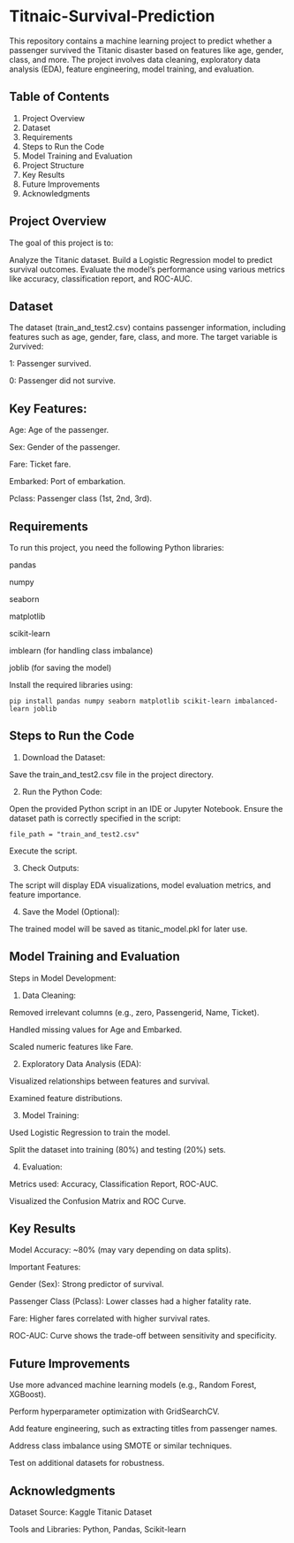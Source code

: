 # Titnaic-Survival-Prediction

This repository contains a machine learning project to predict whether a passenger survived the Titanic disaster based on features like age, gender, class, and more. The project involves data cleaning, exploratory data analysis (EDA), feature engineering, model training, and evaluation.

## Table of Contents

1. Project Overview
2. Dataset
3. Requirements
4. Steps to Run the Code
5. Model Training and Evaluation
6. Project Structure
7. Key Results
8. Future Improvements
9. Acknowledgments


## Project Overview
The goal of this project is to:

Analyze the Titanic dataset.
Build a Logistic Regression model to predict survival outcomes.
Evaluate the model’s performance using various metrics like accuracy, classification report, and ROC-AUC.

## Dataset
The dataset (train_and_test2.csv) contains passenger information, including features such as age, gender, fare, class, and more. The target variable is 2urvived:

1: Passenger survived.

0: Passenger did not survive.

## Key Features:
Age: Age of the passenger.

Sex: Gender of the passenger.

Fare: Ticket fare.

Embarked: Port of embarkation.

Pclass: Passenger class (1st, 2nd, 3rd).

## Requirements
To run this project, you need the following Python libraries:

pandas

numpy

seaborn

matplotlib

scikit-learn

imblearn (for handling class imbalance)

joblib (for saving the model)


Install the required libraries using:

```pip install pandas numpy seaborn matplotlib scikit-learn imbalanced-learn joblib```

## Steps to Run the Code

1. Download the Dataset:

Save the train_and_test2.csv file in the project directory.

2. Run the Python Code:

Open the provided Python script in an IDE or Jupyter Notebook.
Ensure the dataset path is correctly specified in the script:

```file_path = "train_and_test2.csv"```

Execute the script.

3. Check Outputs:

The script will display EDA visualizations, model evaluation metrics, and feature importance.

4. Save the Model (Optional):

The trained model will be saved as titanic_model.pkl for later use.

## Model Training and Evaluation

Steps in Model Development:

1. Data Cleaning:

Removed irrelevant columns (e.g., zero, Passengerid, Name, Ticket).

Handled missing values for Age and Embarked.

Scaled numeric features like Fare.

2. Exploratory Data Analysis (EDA):

Visualized relationships between features and survival.

Examined feature distributions.

3. Model Training:

Used Logistic Regression to train the model.

Split the dataset into training (80%) and testing (20%) sets.

4. Evaluation:

Metrics used: Accuracy, Classification Report, ROC-AUC.

Visualized the Confusion Matrix and ROC Curve.

## Key Results
Model Accuracy: ~80% (may vary depending on data splits).

Important Features:

Gender (Sex): Strong predictor of survival.

Passenger Class (Pclass): Lower classes had a higher fatality rate.

Fare: Higher fares correlated with higher survival rates.

ROC-AUC: Curve shows the trade-off between sensitivity and specificity.

## Future Improvements
Use more advanced machine learning models (e.g., Random Forest, XGBoost).

Perform hyperparameter optimization with GridSearchCV.

Add feature engineering, such as extracting titles from passenger names.

Address class imbalance using SMOTE or similar techniques.

Test on additional datasets for robustness.

## Acknowledgments

Dataset Source: Kaggle Titanic Dataset

Tools and Libraries: Python, Pandas, Scikit-learn









